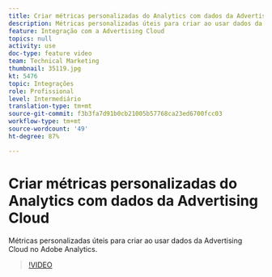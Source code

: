 ```yaml
---
title: Criar métricas personalizadas do Analytics com dados da Advertising Cloud
description: Métricas personalizadas úteis para criar ao usar dados da Advertising Cloud no Adobe Analytics.
feature: Integração com a Advertising Cloud
topics: null
activity: use
doc-type: feature video
team: Technical Marketing
thumbnail: 35119.jpg
kt: 5476
topic: Integrações
role: Profissional
level: Intermediário
translation-type: tm+mt
source-git-commit: f3b3fa7d91b0cb21005b57768ca23ed6700fcc03
workflow-type: tm+mt
source-wordcount: '49'
ht-degree: 87%

---
```



# Criar métricas personalizadas do Analytics com dados da Advertising Cloud

Métricas personalizadas úteis para criar ao usar dados da Advertising Cloud no Adobe Analytics.

>[!VIDEO](https://video.tv.adobe.com/v/35119/?quality=12&learn=on)
